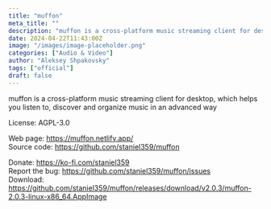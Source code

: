 ```yaml
---
title: "muffon"
meta_title: ""
description: "muffon is a cross-platform music streaming client for desktop, which helps you listen to, discover and organize music in an advanced way"
date: 2024-04-22T11:43:00Z
image: "/images/image-placeholder.png"
categories: ["Audio & Video"]
author: "Aleksey Shpakovsky"
tags: ["official"]
draft: false
---
```


muffon is a cross-platform music streaming client for desktop, which helps you listen to, discover and organize music in an advanced way

License: AGPL-3.0

Web page: https://muffon.netlify.app/  
Source code: https://github.com/staniel359/muffon

Donate: https://ko-fi.com/staniel359  
Report the bug: https://github.com/staniel359/muffon/issues  
Download: https://github.com/staniel359/muffon/releases/download/v2.0.3/muffon-2.0.3-linux-x86_64.AppImage
